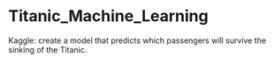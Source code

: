# Titanic_Machine_Learning
Kaggle: create a model that predicts which passengers will survive the sinking of the Titanic.
